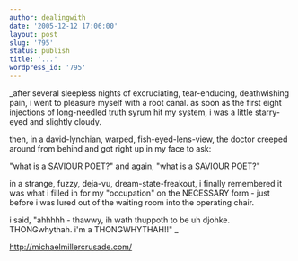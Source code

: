 ```yaml
---
author: dealingwith
date: '2005-12-12 17:06:00'
layout: post
slug: '795'
status: publish
title: '...'
wordpress_id: '795'
---
```


_after several sleepless nights of excruciating, tear-enducing, deathwishing
pain, i went to pleasure myself with a root canal. as soon as the first eight
injections of long-needled truth syrum hit my system, i was a little starry-
eyed and slightly cloudy.

then, in a david-lynchian, warped, fish-eyed-lens-view, the doctor creeped
around from behind and got right up in my face to ask:

"what is a SAVIOUR POET?" and again, "what is a SAVIOUR POET?"

in a strange, fuzzy, deja-vu, dream-state-freakout, i finally remembered it
was what i filled in for my "occupation" on the NECESSARY form - just before i
was lured out of the waiting room into the operating chair.

i said, "ahhhhh - thawwy, ih wath thuppoth to be uh djohke. THONGwhythah. i'm
a THONGWHYTHAH!!" _

http://michaelmillercrusade.com/

